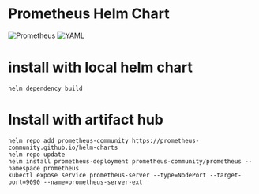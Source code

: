# Prometheus Helm Chart

![Prometheus](https://img.shields.io/badge/Prometheus-E6522C?style=for-the-badge&logo=Prometheus&logoColor=white)
![YAML](https://img.shields.io/badge/yaml-%23ffffff.svg?style=for-the-badge&logo=yaml&logoColor=151515)
# install with local helm chart
```shell    
helm dependency build
```

# Install with artifact hub
```shell
helm repo add prometheus-community https://prometheus-community.github.io/helm-charts
helm repo update
helm install prometheus-deployment prometheus-community/prometheus --namespace prometheus
kubectl expose service prometheus-server --type=NodePort --target-port=9090 --name=prometheus-server-ext
```